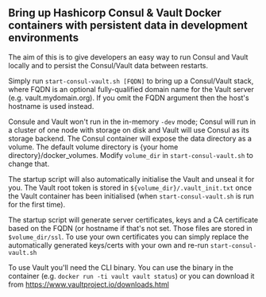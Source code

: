 ## Bring up Hashicorp Consul & Vault Docker containers with persistent data in development environments

The aim of this is to give developers an easy way to run Consul and Vault locally and to persist the Consul/Vault data between restarts.

Simply run `start-consul-vault.sh [FQDN]` to bring up a Consul/Vault stack, where FQDN is an optional fully-qualified domain name for the Vault server (e.g. vault.mydomain.org).  If you omit the FQDN argument then the host's hostname is used instead.

Consule and Vault won't run in the in-memory `-dev` mode; Consul will run in a cluster of one node with storage on disk and Vault will use Consul as its storage backend.  The Consul container will expose the data directory as a volume.   The default volume directory is {your home directory}/docker_volumes.  Modify `volume_dir` in `start-consul-vault.sh` to change that.

The startup script will also automatically initialise the Vault and unseal it for you.
The Vault root token is stored in `${volume_dir}/.vault_init.txt` once the Vault container has been initialised (when `start-consul-vault.sh` is run for the first time).

The startup script will generate server certificates, keys and a CA certificate based on the FQDN (or hostname if that's not set.  Those files are stored in `$volume_dir/ssl`.  To use your own certificates you can simply replace the automatically generated keys/certs with your own and re-run `start-consul-vault.sh`

To use Vault you'll need the CLI binary.  You can use the binary in the container (e.g. `docker run -ti vault vault status`) or you can download it from https://www.vaultproject.io/downloads.html
 
